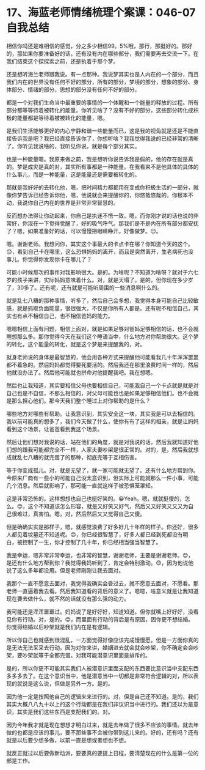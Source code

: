 # 17、海蓝老师情绪梳理个案课：046-07 自我总结

相信你吗还是难相信的感觉，分之多少相信99。5%哦，那行，那挺好的。那好的，那如果你要准备好的话，还有没有内在哪些部分，我们需要再去交流一下。在我们结束这个探探索之前，还是执着于那个梦。

还是想听海兰老师跟我说。有一点那种。我说梦其实也是人内在的一个部分，而且我们内在的世界没有任何不好的部分，所有的部分，梦境的部分，想象的部分、身体部分、情绪的部分，思想的部分没有任何不好的部分。

都是一个对我们生命当中最重要的事情的一个体醒和一个能量的释放的过程。所有部分都等等待着被转化的能量。你听见啥了？没有不好的部分，这些部分转化成积极的能量都是等待着被被转化的能量，嗯。

是我们生活能够更好的内心宁静和谐一些能量而已，这是我的视角就是还是不能直接告诉我是吧？我已经直接告诉你了，你想听啥？我我觉得我说的已经非常的清晰了。你听见我说啥的，我听见你说，就是每个部分其实。

也是一种能量嗯。我原来做之前，我是想听你说告诉我是假的，他的存在就是真的。梦是成灾是真的对，其实所有事都是一种能量。在我看来不是他具体的具体的什么事儿，而是一种能量，这是能量还是需要被转化的。

那就是我好好的去转化他，嗯，把时间精力都都用在变成你积极生活的一部分，就像你梦告诉已经告诉你他，嗯，他说就会来提醒你的，你悠哉悠哉的，你根本不动，我说你自己内在的世界是非常非常智慧的。

反而想办法得让你动起来，你自己是执迷不悟一致。嗯，而你刚才说的话也说的非常好，你现在一下觉得觉醒了，好的吸气呼气。那我们是不是内在所有部分都安抚了？嗯，如果准备好的话，可以慢慢把眼睛睁开。好像做梦。😔。

嗯。谢谢老师。我想问你，其实这个事最大的卡点卡在哪？你知道今天的这个。😊，看到自己卡在哪里，这么恐惧妈妈的离开，而且是突然离开，生老病死也没事儿。你觉得你发现你卡在哪儿了？

可能小时候那次的事件对我影响很大。是的。为啥呢？不知道为啥呀？就对于六七岁的孩子来讲，实际妈妈意味着什么。对，就是天塌了。是的，但你现在多少岁了，30多了。还有呢，还有就是可能听周围的一些消息啊什么的。

就是乱七八糟的那种事情，听多了，然后自己会多想，我觉得本身可能自己比较敏感，就是抓取负面能量，很很强大，不仅是你所有人都是。还有呢不相信自己，其实也有点不相信自己，也不相信爸妈的能力。

嗯嗯相信上面有问题，相信上面对，就是如果足够对爸妈足够相信的话，也不会就瞎想那么多。那你觉得今天在我们这个睡语当中，什么地方对你帮助很大。这个梦的转化，这个能量的转化，就是这个梦是来提醒我的，对。

就身老师说的身体是最智慧的，他会用各种方式来提醒他可能看我几十年浑浑噩噩都不着急的。然后妈妈都觉得要死要活的。然后我还在那里浪费时间一样的，然后他就没办法了。然后他可能就也拼命对他提醒我吧。我在想嗯。

然后也让我知道，其实要相信父母也要相信自己，可能我自己一个卡点就是就是对自己也是不自信，不那么相信的，对父母可能也也是如果足够相信他们。也不会就是那么担心他们。那今天我们整个睡过上对你帮助的是什么？

哪些地方对哪些有帮助。让我意识到，其实安全这一块，其实我是可以去相信的。我以前可能真的想多了，我们今天做了什么，使你有有了这样的相亲，就是让妈妈看到这个场景，让爸爸看到我这个场景。

然后让他们想对我说的话，站在他们的角度，就是对我说的话，然后我就知道好他们想的跟我可能都完全不一样，人家夫妻吵架是很正常的。对的，是，然后我就想成就乱七八糟的就完蛋了的那种，彻底完等于互相伤害。

等于你变成孤儿。对，就是无望了，就一家可能就无望了。还有什么地方帮到你。今原来厂商有一些小的可能自己没太意识到，但实际上可能就那么一件小事，可能几个消息。然后就影响了，那可能一直就这样子被恐惧笼罩知。

这是非常恐怖的。这样想想也自己也挺好笑的。😀Yeah。嗯，就就挺傻的，怎么。😊，这个不知道该怎么形容，就是又好笑又好气，然后又又好笑又又又为自己很难过，真害怕。嗯，对，然后然后又又觉得自己又傻。

但是确确实实是那样子，嗯，就感觉浪费了好多好几十年样的样子。你还好，很多人都见着坟墓还不知道呢。😊，你已经很智慧了，好多人都已经到死都没有明白，被控制了一生，你才控制了几十年，你已经相当强当智慧了。

我是幸运，嗯非常非常幸运，也非常的智慧，谢谢老师，主要是谢谢老师。😊，是还有什么地方帮到你？我觉得我妈听到了，肯定会特别激动。😊，因为他说他说了这么多年都没用。但是老师刚刚让我去面对。

我那个一直不愿意去面对，我觉得我确实会昏过去，就不愿意去面对，不愿看。那老师一直逼着我去看。然后我知道看的背后的意义了。嗯嗯，啥意义就是让我知道现在要去做什么，就不然的话就没有那么强的动力。

我可能还是浑浑噩噩过。妈妈说了是好好好，知道知道。但你就嘴上好好好，没看见你有行动。对，是的。😊，而里面有行动的背后是有原因，因你更不想结婚。你觉得结婚以后吵架就是我们内在是有逻辑。

所以你自己也就感到很混乱，一方面觉得好像应该完成慢慢愿，但是一方面你真的是无法无法采采去行动。因为对你来讲，婚姻进去就会就会吵架，你不确定会会吵架，要吵架就等于全都完蛋。对我可能潜意识里面是排斥的。

是的，所以你更不可能其实我们人被潜意识里面支配的东西要比意识当中支配东西多多多去了。在这个意识当中，他是潜意当中一切都是非常符合逻辑的对，所以表现的就说是这么说，但做是另外一方。是的。

因为他一定是按照他自己的逻辑来来进行的。对，但是自己还不知道。是的，我们其实大概八八九十以上的这个行动都是在我们非议识当中进行的。我们还以为是意识，其实是我们这些东西是支配我们的。对。

因为今年我才就是现在想想才明白过来，就是去年做了很多不应该的事情。就去年做的也都是应该的事儿，要不那些事不会被你带到这儿来的。好的，还有吗？还有就是以后要少想多做，以前一直是想或者想也不想。

就反正就过以后要做新动派，要要真的要提上日程，要清楚现在的什么是第一位的部是工作。